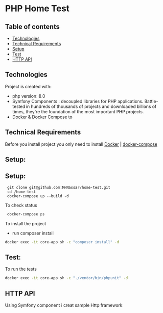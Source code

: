 # PHP Home Test

## Table of contents
* [Technologies](#technologies)
* [Technical Requirements](#technical-requirements)
* [Setup](#setup)
* [Test](#test)
* [HTTP API](#http-api)

## Technologies 
Project is created with:
* php version: 8.0
* Symfony Components :  decoupled libraries for PHP applications. Battle-tested in hundreds of thousands of projects and downloaded billions of times, they're the foundation of the most important PHP projects.
* Docker & Docker Compose to 

## Technical Requirements
Before you install project you only need to install
[Docker](https://docs.docker.com/get-docker/) | [docker-compose](https://docs.docker.com/compose/install/)

## Setup:
## Setup:
```
 git clone git@github.com:MHNassar/home-test.git
 cd /home-test
 docker-compose up --build -d
```
To check status
```bash
 docker-compose ps
```
To install the project 
* run composer install 
```bash
docker exec -it core-app sh -c "composer install" -d
```

## Test:

To run the tests

```bash
docker exec -it core-app sh -c "./vendor/bin/phpunit" -d
```
## HTTP API
Using Symfony component i creat sample Http framework 
